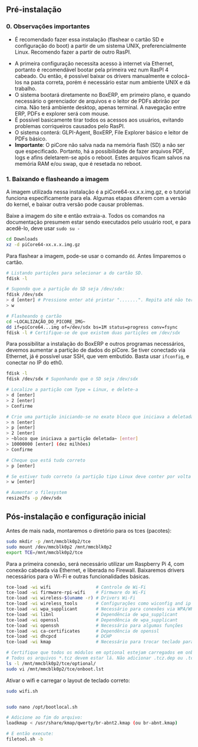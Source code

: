 ## Pré-instalação

### 0. Observações importantes

- É recomendado fazer essa instalação (flashear o cartão SD e configuração do boot) a partir de um sistema UNIX, preferencialmente Linux. Recomendo fazer a partir de outro RasPI.

* A primeira configuração necessita acesso à internet via Ethernet, portanto é recomendável bootar pela primeira vez num RasPI 4 cabeado. Ou então, é possível baixar os drivers manualmente e colocá-los na pasta correta, porém é necessário estar num ambiente UNIX e dá trabalho.
* O sistema bootará diretamente no BoxERP, em primeiro plano, e quando necessário o gerenciador de arquivos e o leitor de PDFs abrirão por cima. Não terá ambiente desktop, apenas terminal. A navegação entre ERP, PDFs e explorer será com mouse.
* É possível basicamente tirar todos os acessos aos usuários, evitando problemas corriqueiros causados pelo RasPI.
* O sistema conterá: GLPI-Agent, BoxERP, File Explorer básico e leitor de PDFs básico.
* **Importante**: O piCore não salva nada na memória flash (SD) a não ser que especificado. Portanto, há a possibilidade de fazer arquivos PDF, logs e afins deletarem-se após o reboot. Estes arquivos ficam salvos na memória RAM e/ou swap, que é resetada no reboot.

### 1. Baixando e flasheando a imagem

A imagem utilizada nessa instalação é a piCore64-xx.x.x.img.gz, e o tutorial funciona especificamente para ela. Algumas etapas diferem com a versão do kernel, e baixar outra versão pode causar problemas.

Baixe a imagem do site e então extraia-a. Todos os comandos na documentação presumem estar sendo executados pelo usuário root, e para acedê-lo, deve usar `sudo su -`

``````bash
cd Downloads
xz -d piCore64-xx.x.x.img.gz
``````

Para flashear a imagem, pode-se usar o comando `dd`. Antes limparemos o cartão. 
``````bash
# Listando partições para selecionar a do cartão SD.
fdisk -l

# Supondo que a partição do SD seja /dev/sdx:
fdisk /dev/sdx
> d [enter] # Pressione enter até printar ".......". Repita até não ter mais partições.
> w

# Flasheando o cartão
cd ~LOCALIZAÇÃO_DO_PICORE_IMG~
dd if=piCore64...img of=/dev/sdx bs=1M status=progress conv=fsync
fdisk -l # Certifique-se de que existem duas partições em /dev/sdx
``````

Para possibilitar a instalação do BoxERP e outros programas necessários, devemos aumentar a partição de dados do piCore. Se tiver conectado via Ethernet, já é possível usar SSH, que vem embutido. Basta usar `ifconfig`, e conectar no IP do eth0.

``````bash
fdisk -l
fdisk /dev/sdx # Suponhando que o SD seja /dev/sdx

# Localize a partição com Type = Linux, e delete-a
> d [enter]
> 2 [enter]
> Confirme

# Crie uma partição iniciando-se no exato bloco que iniciava a deletada.
> n [enter]
> p [enter]
> 2 [enter]
> ~bloco que iniciava a partição deletada~ [enter]
> 10000000 [enter] (dez milhões)
> Confirme

# Cheque que está tudo correto
> p [enter]

# Se estiver tudo correto (a partição tipo Linux deve conter por volta de 4GB de dados)
> w [enter]

# Aumentar o filesystem
resize2fs -p /dev/sdx
``````



## Pós-instalação e configuração inicial

Antes de mais nada, montaremos o diretório para os tces (pacotes):

```bash
sudo mkdir -p /mnt/mmcblk0p2/tce
sudo mount /dev/mmcblk0p2 /mnt/mmcblk0p2
export TCE=/mnt/mmcblk0p2/tce
```

Para a primeira conexão, será necessário utilizar um Raspberry Pi 4, com conexão cabeada via Ethernet, e liberada no Firewall. Baixaremos drivers necessários para o Wi-Fi e outras funcionalidades básicas.

``````bash
tce-load -wi wifi                 # Controle de Wi-Fi
tce-load -wi firmware-rpi-wifi    # Firmware do Wi-Fi
tce-load -wi wireless-$(uname -r) # Drivers Wi-Fi
tce-load -wi wireless_tools       # Configurações como wiconfig and ip
tce-load -wi wpa_supplicant       # Necessário para conexões via WPA/WPA2
tce-load -wi libnl                # Dependência de wpa_supplicant
tce-load -wi openssl              # Dependência de wpa_supplicant
tce-load -wi openssh			  # Necessário para algumas funções
tce-load -wi ca-certificates      # Dependência de openssl
tce-load -wi dhcpcd				  # DCHP
tce-load -wi kmap                 # Necessário para trocar teclado para br-abnt2

# Certifique que todos os módulos em optional estejam carregados em onboot.
# Todos os arquivos *.tcz devem estar lá. Não adicionar .tcz.dep ou .tcz.md5.txt.
ls -l /mnt/mmcblk0p2/tce/optional/
sudo vi /mnt/mmcblk0p2/tce/onboot.lst
``````

Ativar o wifi e carregar o layout de teclado correto:

```bash
sudo wifi.sh


sudo nano /opt/bootlocal.sh

# Adicione ao fim do arquivo:
loadkmap < /usr/share/kmap/qwerty/br-abnt2.kmap (ou br-abnt.kmap)

# E então execute:
filetool.sh -b
```

